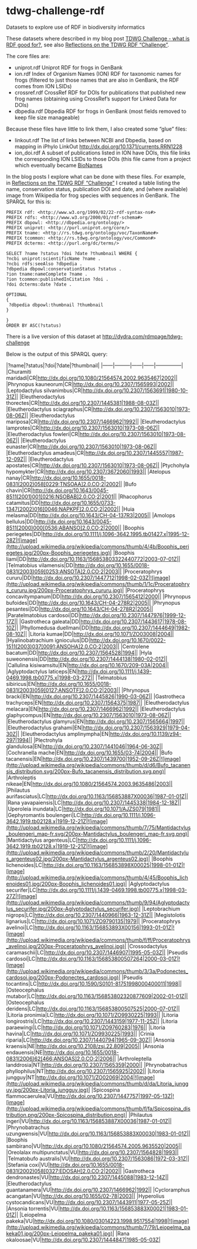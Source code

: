 # tdwg-challenge-rdf
Datasets to explore use of RDF in biodiversity informatics

These datasets where described in my blog post [TDWG Challenge - what is RDF good for?](http://iphylo.blogspot.co.uk/2011/10/tdwg-challenge-what-is-rdf-good-for.html), see also [Reflections on the TDWG RDF “Challenge”](http://iphylo.blogspot.co.uk/2011/10/reflections-on-tdwg-rdf.html).

The core files are:

* uniprot.rdf Uniprot RDF for frogs in GenBank
* ion.rdf Index of Organism Names (ION) RDF for taxonomic names for frogs (filtered to just those names that are also in GenBank, the RDF comes from ION LSIDs)
* crossref.rdf CrossRef RDF for DOIs for publications that published new frog names (obtaining using CrossRef’s support for Linked Data for DOIs)
* dbpedia.rdf Dbpedia RDF for frogs in GenBank (most fields removed to keep file size manageable)

Because these files have little to link them, I also created some “glue” files:

* linkout.rdf The list of links between NCBI and Dbpedia, based on mapping in iPhylo LinkOut http://dx.doi.org/10.1371/currents.RRN1228
* ion_doi.rdf A subset of publications listed in ION have DOIs, this file links the corresponding ION LSIDs to those DOIs (this file came from a project which eventually became [BioNames](http://bionames.org)

In the blog posts I explore what can be done with these files. For example, in [Reflections on the TDWG RDF “Challenge”](http://iphylo.blogspot.co.uk/2011/10/reflections-on-tdwg-rdf.html) I created a table listing the name, conservation status, publication DOI and date, and (where available) image from Wikipedia for frog species with sequences in GenBank. The SPARQL for this is:

```
PREFIX rdf: <http://www.w3.org/1999/02/22-rdf-syntax-ns#>
PREFIX rdfs: <http://www.w3.org/2000/01/rdf-schema#>
PREFIX dbpowl: <http://dbpedia.org/ontology/>
PREFIX uniprot: <http://purl.uniprot.org/core/>
PREFIX tname: <http://rs.tdwg.org/ontology/voc/TaxonName#>
PREFIX tcommon: <http://rs.tdwg.org/ontology/voc/Common#>
PREFIX dcterms: <http://purl.org/dc/terms/>

SELECT ?name ?status ?doi ?date ?thumbnail WHERE {
?ncbi uniprot:scientificName ?name .
?ncbi rdfs:seeAlso ?dbpedia .
?dbpedia dbpowl:conservationStatus ?status .
?ion tname:nameComplete ?name . 
?ion tcommon:publishedInCitation ?doi .
?doi dcterms:date ?date .

OPTIONAL
{
 ?dbpedia dbpowl:thumbnail ?thumbnail
}

} 
ORDER BY ASC(?status)
```

There is a live version of this dataset at http://dydra.com/rdmpage/tdwg-challenge

Below is the output of this SPARQL query:

|?name|?status|?doi|?date|?thumbnail|
|——|———|——|——|—————|
|Churamiti maridadi|CR|http://dx.doi.org/10.1080/21564574.2002.9635467|2002||
|Phrynopus kauneorum|CR|http://dx.doi.org/10.2307/1565993|2002||
|Leptodactylus silvanimbus|CR|http://dx.doi.org/10.2307/1563691|1980-10-31Z||
|Eleutherodactylus thorectes|CR|http://dx.doi.org/10.2307/1445381|1988-08-03Z||
|Eleutherodactylus sciagraphus|CR|http://dx.doi.org/10.2307/1563010|1973-08-06Z||
|Eleutherodactylus mariposa|CR|http://dx.doi.org/10.2307/1466962|1992||
|Eleutherodactylus lamprotes|CR|http://dx.doi.org/10.2307/1563010|1973-08-06Z||
|Eleutherodactylus fowleri|CR|http://dx.doi.org/10.2307/1563010|1973-08-06Z||
|Eleutherodactylus eunaster|CR|http://dx.doi.org/10.2307/1563010|1973-08-06Z||
|Eleutherodactylus amadeus|CR|http://dx.doi.org/10.2307/1445557|1987-12-09Z||
|Eleutherodactylus apostates|CR|http://dx.doi.org/10.2307/1563010|1973-08-06Z||
|Ptychohyla hypomykter|CR|http://dx.doi.org/10.2307/3672060|1993||
|Atelopus nanay|CR|http://dx.doi.org/10.1655/0018-0831(2002)058[0229:TNSOAA]2.0.CO;2|2002||
|Bufo chavin|CR|http://dx.doi.org/10.1643/0045-8511(2001)001[0216:NSOBAB]2.0.CO;2|2001||
|Rhacophorus catamitus|DD|http://dx.doi.org/10.1655/0733-1347(2002)016[0046:NAPKPF]2.0.CO;2|2002||
|Huia melasma|DD|http://dx.doi.org/10.1643/CH-04-137R3|2005||
|Amolops bellulus|DD|http://dx.doi.org/10.1643/0045-8511(2000)000[0536:ABANSO]2.0.CO;2|2000||
|Boophis periegetes|DD|http://dx.doi.org/10.1111/j.1096-3642.1995.tb01427.x|1995-12-28Z|![image](http://upload.wikimedia.org/wikipedia/commons/thumb/4/4b/Boophis_periegetes.jpg/200px-Boophis_periegetes.jpg)|
|Boophis liami|DD|http://dx.doi.org/10.1163/156853803322440772|2003-07-01Z||
|Telmatobius vilamensis|DD|http://dx.doi.org/10.1655/0018-0831(2003)059[0253:ANSOTA]2.0.CO;2|2003||
|Proceratophrys cururu|DD|http://dx.doi.org/10.2307/1447712|1998-02-03Z|![image](http://upload.wikimedia.org/wikipedia/commons/thumb/1/1c/Proceratophrys_cururu.jpg/200px-Proceratophrys_cururu.jpg)|
|Proceratophrys concavitympanum|DD|http://dx.doi.org/10.2307/1565412|2000||
|Phrynopus bufoides|DD|http://dx.doi.org/10.1643/CH-04-278R2|2005||
|Phrynopus pesantesi|DD|http://dx.doi.org/10.1643/CH-04-278R2|2005||
|Paratelmatobius cardosoi|DD|http://dx.doi.org/10.2307/1447976|1999-12-17Z||
|Gastrotheca galeata|DD|http://dx.doi.org/10.2307/1443617|1978-08-10Z||
|Phyllomedusa duellmani|DD|http://dx.doi.org/10.2307/1444649|1982-08-10Z||
|Litoria kumae|DD|http://dx.doi.org/10.1071/ZO03008|2004||
|Hyalinobatrachium ignioculus|DD|http://dx.doi.org/10.1670/0022-1511(2003)037[0091:ANSOHA]2.0.CO;2|2003||
|Centrolene bacatum|DD|http://dx.doi.org/10.2307/1564528|1994||
|Hyla suweonensis|DD|http://dx.doi.org/10.2307/1444138|1980-02-01Z||
|Callulina kisiwamsitu|EN|http://dx.doi.org/10.1670/209-03A|2004||
|Aglyptodactylus laticeps|EN|http://dx.doi.org/10.1111/j.1439-0469.1998.tb00775.x|1998-03-27Z||
|Telmatobius sibiricus|EN|http://dx.doi.org/10.1655/0018-0831(2003)059[0127:ANSOTF]2.0.CO;2|2003||
|Phrynopus bracki|EN|http://dx.doi.org/10.2307/1445826|1990-03-06Z||
|Gastrotheca trachyceps|EN|http://dx.doi.org/10.2307/1564375|1987||
|Eleutherodactylus melacara|EN|http://dx.doi.org/10.2307/1466962|1992||
|Eleutherodactylus glaphycompus|EN|http://dx.doi.org/10.2307/1563010|1973-08-06Z||
|Eleutherodactylus glamyrus|EN|http://dx.doi.org/10.2307/1565664|1997||
|Eleutherodactylus grahami|EN|http://dx.doi.org/10.2307/1563929|1979-04-30Z||
|Eleutherodactylus amplinympha|EN|http://dx.doi.org/10.1139/z94-297|1994||
|Plectrohyla glandulosa|EN|http://dx.doi.org/10.2307/1441046|1964-06-30Z||
|Cochranella mache|EN|http://dx.doi.org/10.1655/03-74|2004||
|Bufo tacanensis|EN|http://dx.doi.org/10.2307/1439700|1952-09-26Z|![image](http://upload.wikimedia.org/wikipedia/commons/thumb/d/d6/Bufo_tacanensis_distribution.svg/200px-Bufo_tacanensis_distribution.svg.png)|
|Arthroleptis nikeae|EN|http://dx.doi.org/10.1080/21564574.2003.9635486|2003||
|Philautus aurifasciatus|LC|http://dx.doi.org/10.1163/156853887X00036|1987-01-01Z||
|Rana yavapaiensis|LC|http://dx.doi.org/10.2307/1445338|1984-12-18Z||
|Uperoleia inundata|LC|http://dx.doi.org/10.1071/AJZS079|1981||
|Gephyromantis boulengeri|LC|http://dx.doi.org/10.1111/j.1096-3642.1919.tb02128.x|1919-12-21Z|![image](http://upload.wikimedia.org/wikipedia/commons/thumb/7/75/Mantidactylus_boulengeri_map-fr.svg/200px-Mantidactylus_boulengeri_map-fr.svg.png)|
|Mantidactylus argenteus|LC|http://dx.doi.org/10.1111/j.1096-3642.1919.tb02128.x|1919-12-21Z|![image](http://upload.wikimedia.org/wikipedia/commons/thumb/2/20/Mantidactylus_argenteus02.jpg/200px-Mantidactylus_argenteus02.jpg)|
|Boophis lichenoides|LC|http://dx.doi.org/10.1163/156853898X00025|1998-01-01Z|![image](http://upload.wikimedia.org/wikipedia/commons/thumb/4/45/Boophis_lichenoides01.jpg/200px-Boophis_lichenoides01.jpg)|
|Aglyptodactylus securifer|LC|http://dx.doi.org/10.1111/j.1439-0469.1998.tb00775.x|1998-03-27Z|![image](http://upload.wikimedia.org/wikipedia/commons/thumb/9/94/Aglyptodactylus_securifer.jpg/200px-Aglyptodactylus_securifer.jpg)|
|Leptobrachium nigrops|LC|http://dx.doi.org/10.2307/1440966|1963-12-31Z||
|Megistolotis lignarius|LC|http://dx.doi.org/10.1071/ZO9790135|1979||
|Proceratophrys avelinoi|LC|http://dx.doi.org/10.1163/156853893X00156|1993-01-01Z|![image](http://upload.wikimedia.org/wikipedia/commons/thumb/f/ff/Proceratophrys_avelinoi.jpg/200px-Proceratophrys_avelinoi.jpg)|
|Crossodactylus caramaschii|LC|http://dx.doi.org/10.2307/1446907|1995-05-03Z||
|Pseudis cardosoi|LC|http://dx.doi.org/10.1163/156853800507264|2000-03-01Z|![image](http://upload.wikimedia.org/wikipedia/commons/thumb/3/3a/Podonectes_cardosoi.jpg/200px-Podonectes_cardosoi.jpg)|
|Pseudis tocantins|LC|http://dx.doi.org/10.1590/S0101-81751998000400011|1998||
|Osteocephalus mutabor|LC|http://dx.doi.org/10.1163/156853802320877609|2002-01-01Z||
|Osteocephalus deridens|LC|http://dx.doi.org/10.1163/156853800507525|2000-07-01Z||
|Litoria pronimia|LC|http://dx.doi.org/10.1071/ZO9930225|1993||
|Litoria longirostris|LC|http://dx.doi.org/10.2307/1443159|1977-11-25Z||
|Litoria paraewingi|LC|http://dx.doi.org/10.1071/ZO9760283|1976||
|Litoria havina|LC|http://dx.doi.org/10.1071/ZO9930225|1993||
|Crinia riparia|LC|http://dx.doi.org/10.2307/1440794|1965-09-30Z||
|Ansonia kraensis|NE|http://dx.doi.org/10.2108/zsj.22.809|2005||
|Ansonia endauensis|NE|http://dx.doi.org/10.1655/0018-0831(2006)62[466:ANSOAS]2.0.CO;2|2006||
|Arthroleptella landdrosia|NT|http://dx.doi.org/10.2307/1565359|2000||
|Phrynobatrachus phyllophilus|NT|http://dx.doi.org/10.2307/1565925|2002||
|Litoria jungguy|NT|http://dx.doi.org/10.1071/ZO02069|2004|![image](http://upload.wikimedia.org/wikipedia/commons/thumb/d/da/Litoria_jungguy.jpg/200px-Litoria_jungguy.jpg)|
|Spicospina flammocaerulea|VU|http://dx.doi.org/10.2307/1447757|1997-05-13Z|![image](http://upload.wikimedia.org/wikipedia/commons/thumb/f/fa/Spicospina_distribution.png/200px-Spicospina_distribution.png)|
|Philautus ingeri|VU|http://dx.doi.org/10.1163/156853887X00036|1987-01-01Z||
|Phrynobatrachus uzungwensis|VU|http://dx.doi.org/10.1163/156853883X00030|1983-01-01Z||
|Boophis sambirano|VU|http://dx.doi.org/10.1080/21564574.2005.9635520|2005||
|Oreolalax multipunctatus|VU|http://dx.doi.org/10.2307/1564828|1993||
|Telmatobufo australis|VU|http://dx.doi.org/10.2307/1563086|1972-03-31Z||
|Stefania coxi|VU|http://dx.doi.org/10.1655/0018-0831(2002)058[0327:EDOSAH]2.0.CO;2|2002||
|Gastrotheca dendronastes|VU|http://dx.doi.org/10.2307/1445088|1983-12-14Z||
|Eleutherodactylus guantanamera|VU|http://dx.doi.org/10.2307/1466962|1992||
|Cycloramphus acangatan|VU|http://dx.doi.org/10.1655/02-78|2003||
|Hyperolius cystocandicans|VU|http://dx.doi.org/10.2307/1443911|1977-05-25Z||
|Ansonia torrentis|VU|http://dx.doi.org/10.1163/156853883X00021|1983-01-01Z||
|Leiopelma pakeka|VU|http://dx.doi.org/10.1080/03014223.1998.9517554|1998|![image](http://upload.wikimedia.org/wikipedia/commons/thumb/7/79/Leiopelma_pakeka01.jpg/200px-Leiopelma_pakeka01.jpg)|
|Rana okaloosae|VU|http://dx.doi.org/10.2307/1444847|1985-05-03Z|